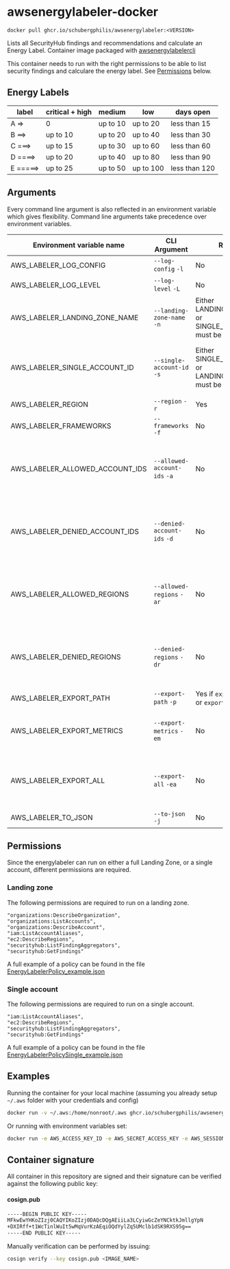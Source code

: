 # awsenergylabeler-docker
```
docker pull ghcr.io/schubergphilis/awsenergylabeler:<VERSION>
```
Lists all SecurityHub findings and recommendations and calculate an Energy Label. 
Container image packaged with [awsenergylabelercli](https://pypi.org/project/awsenergylabelercli/)

This container needs to run with the right permissions to be able to list security findings and calculare the energy label. See [Permissions](#permissions) below.


## Energy Labels
|label|critical + high|medium|low|days open
|-|-|-|-|-
|A =>|0|up to 10|up to 20|less than 15|
|B ==>|up to 10|up to 20|up to 40|less than 30|
|C ===>|up to 15|up to 30|up to 60|less than 60|
|D ====>|up to 20|up to 40|up to 80|less than 90|
|E =====>|up to 25|up to 50|up to 100|less than 120|

## Arguments
Every command line argument is also reflected in an environment variable which gives flexibility. Command line arguments take precedence over environment variables.

|Environment variable name|CLI Argument|Required|Example value|Description|
|-------------------------|------------|--------|-------|-----------|
|AWS_LABELER_LOG_CONFIG|`--log-config` `-l`|No|~/log_config.json (default: `None`)|The location of the logging config json file|
|AWS_LABELER_LOG_LEVEL|`--log-level` `-L`|No|info (default)|Provide the log level. Defaults to info.|
|AWS_LABELER_LANDING_ZONE_NAME|`--landing-zone-name` `-n` |Either LANDING_ZONE_NAME or SINGLE_ACCOUNT_ID must be set|TEST (default: `None`)|Name of the landing zone being scored. This variable is mutually exclusive with SINGLE_ACCOUNT_ID|
|AWS_LABELER_SINGLE_ACCOUNT_ID|`--single-account-id` `-s`|Either SINGLE_ACCOUNT_ID or LANDING_ZONE_NAME must be set|123456789102 (default: `None`)|The AWS Account ID of the single account to score. This should only be used if scoring the entire landing zone is not an option.|
|AWS_LABELER_REGION|`--region` `-r`|Yes|`eu-west-1` (default)|The main region to run the labeler from|
|AWS_LABELER_FRAMEWORKS|`--frameworks` `-f`|No|aws-foundational-security-best-practices (default)|The frameworks to include in the score|
|AWS_LABELER_ALLOWED_ACCOUNT_IDS|`--allowed-account-ids` `-a`|No|123456789102,123456789103 (default: `None`)|A list of account IDs that should be scored. No accounts will be scored EXCEPT for accounts in this list. This variable is mutually exclusive with DENIED_ACCOUNT_IDS|
|AWS_LABELER_DENIED_ACCOUNT_IDS|`--denied-account-ids` `-d`|No|123456789102,123456789103 (default: `None`)|A list of account IDs that should NOT be scored. All accounts will be scored EXCEPT accounts in this list. This variable is mutually exclusive with ALLOWED_ACCOUNT_IDS|
|AWS_LABELER_ALLOWED_REGIONS|`--allowed-regions` `-ar`|No|eu-west-1,eu-central-1 (default: `None`)|A list of regions that should be included. No regions will be included EXCEPT for regions in this list. This variable is mutually exclusive with DENIED_REGIONS|
|AWS_LABELER_DENIED_REGIONS|`--denied-regions` `-dr`|No|eu-west-1,eu-central-1 (default: `None`)|A list of regionss that should NOT be included. All regions will be included EXCEPT regions in this list. This variable is mutually exclusive with ALLOWED_REGIONS|
|AWS_LABELER_EXPORT_PATH|`--export-path` `-p`|Yes if `export metrics` or `export all` is true|/tmp/aws_output (default: `None`)|The location where the output can be stored.|
|AWS_LABELER_EXPORT_METRICS|`--export-metrics` `-em`|No|`False` (default)|Exports metrics/statistics without sensitive findings data in JSON formatted files to the specified directory or S3 location.|
|AWS_LABELER_EXPORT_ALL|`--export-all` `-ea`|No|`True` (default)|Exports metrics/statistics along with sensitive findings data in JSON formatted files to the specified directory or S3 location.|
|AWS_LABELER_TO_JSON|`--to-json` `-j`|No|`False` (default)|Return the report in json format.|

## Permissions
Since the energylabeler can run on either a full Landing Zone, or a single account, different permissions are required.

### Landing zone
The following permissions are required to run on a landing zone.
```
"organizations:DescribeOrganization",
"organizations:ListAccounts",
"organizations:DescribeAccount",
"iam:ListAccountAliases",
"ec2:DescribeRegions",
"securityhub:ListFindingAggregators",
"securityhub:GetFindings"
```
A full example of a policy can be found in the file [EnergyLabelerPolicy_example.json](policy_examples/EnergyLabelerPolicy_example.json)

### Single account
The following permissions are required to run on a single account.
```
"iam:ListAccountAliases",
"ec2:DescribeRegions",
"securityhub:ListFindingAggregators",
"securityhub:GetFindings"
```

A full example of a policy can be found in the file [EnergyLabelerPolicySingle_example.json](policy_examples/EnergyLabelerPolicySingle_example.json)

## Examples

Running the container for your local machine (assuming you already setup `~/.aws` folder with your credentials and config)

```bash
docker run -v ~/.aws:/home/nonroot/.aws ghcr.io/schubergphilis/awsenergylabeler:<VERSION> -s <ACCOUNT_NUMBER>
```

Or running with environment variables set:

```bash
docker run -e AWS_ACCESS_KEY_ID -e AWS_SECRET_ACCESS_KEY -e AWS_SESSION_TOKEN ghcr.io/schubergphilis/awsenergylabeler:<VERSION> -s <ACCOUNT_NUMBER> --region eu-west-1
```

## Container signature
All container in this repository are signed and their signature can be verified against the following public key:

#### **cosign.pub**
```bash
-----BEGIN PUBLIC KEY-----
MFkwEwYHKoZIzj0CAQYIKoZIzj0DAQcDQgAEiiLa3LCyiwGcZeYNCktkJmllgYpN
+DXIRff+t1WcTinlWuIt5wMqVurKzAEqiOQdYylZq5UMclb1dSK9RXS95g==
-----END PUBLIC KEY-----
```

Manually verification can be performed by issuing:

```bash
cosign verify --key cosign.pub <IMAGE_NAME>
```
